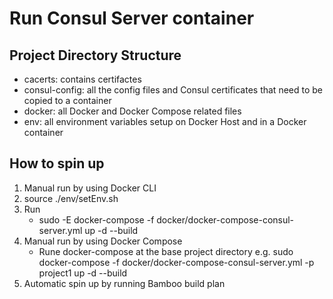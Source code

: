# Run Consul Server container

## Project Directory Structure
- cacerts: contains certifactes
- consul-config: all the config files and Consul certificates that need to be copied to a container
- docker: all Docker and Docker Compose related files
- env: all environment variables setup on Docker Host and in a Docker container

## How to spin up
1. Manual run by using Docker CLI
2. source ./env/setEnv.sh
3. Run 
   - sudo -E docker-compose -f docker/docker-compose-consul-server.yml up -d --build
4. Manual run by using Docker Compose
   - Rune docker-compose at the base project directory e.g. sudo docker-compose -f docker/docker-compose-consul-server.yml -p project1 up -d --build
5. Automatic spin up by running Bamboo build plan